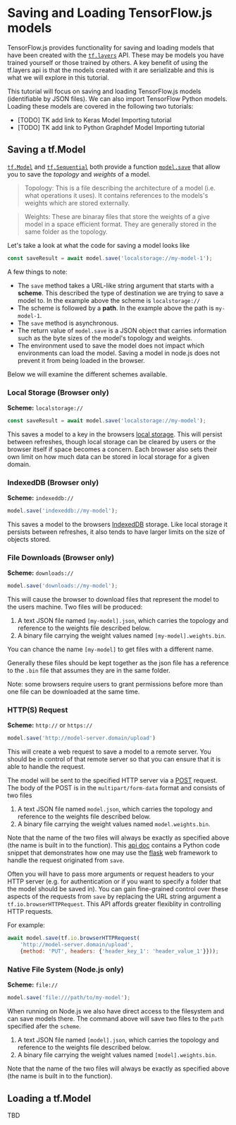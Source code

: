 # Saving and Loading TensorFlow.js models

TensorFlow.js provides functionality for saving and loading models that have been created with
the [`tf.layers`](https://js.tensorflow.org/api/0.14.2/#Models) API. These may be models you have trained yourself or those trained by others. A key benefit of using the
tf.layers api is that the models created with it are serializable and this is what we will explore in this tutorial.

This tutorial will focus on saving and loading TensorFlow.js models (identifiable by JSON files). We can also import TensorFlow Python models.
Loading these models are covered in the following two tutorials:

  - [TODO] TK add link to Keras Model Importing tutorial
  - [TODO] TK add link to Python Graphdef Model Importing tutorial


## Saving a tf.Model

[`tf.Model`](https://js.tensorflow.org/api/0.14.2/#class:Model) and [`tf.Sequential`](https://js.tensorflow.org/api/0.14.2/#class:Model)
both provide a function [`model.save`](https://js.tensorflow.org/api/0.14.2/#tf.Model.save) that allow you to save the
_topology_ and _weights_ of a model.

> Topology: This is a file describing the architecture of a model (i.e. what operations it uses). It contains references to the models's weights which are stored externally.

> Weights: These are binaray files that store the weights of a give model in a space efficient format. They are generally stored in the same folder as the topology.

Let's take a look at what the code for saving a model looks like

```js
const saveResult = await model.save('localstorage://my-model-1');
```

A few things to note:

- The `save` method takes a URL-like string argument that starts with a **scheme**. This described the type of destination we are trying to save a model to. In the example above the scheme is `localstorage://`
- The scheme is followed by a **path**. In the example above the path is `my-model-1`.
- The `save` method is asynchronous.
- The return value of `model.save` is a JSON object that carries information such as the byte sizes of the model's topology and weights.
- The environment used to save the model does not impact which environments can load the model. Saving a model in node.js does not prevent it from being loaded in the browser.

Below we will examine the different schemes available.

### Local Storage (Browser only)

**Scheme:** `localstorage://`

```js
const saveResult = await model.save('localstorage://my-model');
```

This saves a model to a key in the browsers [local storage](https://developer.mozilla.org/en-US/docs/Web/API/Window/localStorage). This will persist between refreshes, though  local storage can be cleared by users or the browser itself if space becomes a concern. Each browser also sets their own limit on how much data can be stored in local storage for a given domain.

### IndexedDB (Browser only)

**Scheme:** `indexeddb://`

```js
model.save('indexeddb://my-model');
```

This saves a model to the browsers [IndexedDB](https://developer.mozilla.org/en-US/docs/Web/API/IndexedDB_API) storage. Like local storage it persists between refreshes, it also tends to have larger limits on the size of objects stored.

### File Downloads (Browser only)

**Scheme:** `downloads://`

```js
model.save('downloads://my-model');
```

This will cause the browser to download files that represent the model to the users machine. Two files will be produced:

 1. A text JSON file named `[my-model].json`, which carries the topology and reference to the weights file described below.
  2. A binary file carrying the weight values named `[my-model].weights.bin`.

You can chance the name `[my-model]` to get files with a different name.

Generally these files should be kept together as the json file has a reference to the `.bin` file that assumes they are in the same folder.

Note: some browsers require users to grant permissions before more than one
file can be downloaded at the same time.


### HTTP(S) Request

**Scheme:** `http://` or `https://`

```js
model.save('http://model-server.domain/upload')
```

This will create a web request to save a model to a remote server. You should be in control of that remote server so that you can ensure that it is able to handle the request.

The model will be sent to the specified HTTP server via a
[POST](https://developer.mozilla.org/en-US/docs/Web/HTTP/Methods/POST) request.
The body of the POST is in the `multipart/form-data` format and consists of two files

 1. A text JSON file named `model.json`, which carries the topology and reference to the weights file described below.
  2. A binary file carrying the weight values named `model.weights.bin`.

Note that the name of the two files will always be exactly as specified above (the name is built in to the function). This [api doc](https://js.tensorflow.org/api/latest/#tf.io.browserHTTPRequest) contains a Python code snippet that demonstrates how one may use the [flask](http://flask.pocoo.org/) web framework to handle the request originated from `save`.

Often you will have to pass more arguments or request headers to your HTTP server (e.g. for authentication or if you want to specify a folder that the model should be saved in). You can gain fine-grained control over
these aspects of the requests from `save` by replacing the URL string argument a `tf.io.browserHTTPRequest`. This API
affords greater flexiblity in controlling HTTP requests.

For example:

```js
await model.save(tf.io.browserHTTPRequest(
    'http://model-server.domain/upload',
    {method: 'PUT', headers: {'header_key_1': 'header_value_1'}}));
```


### Native File System (Node.js only)

**Scheme:** `file://`

```js
model.save('file:///path/to/my-model');
```

When running on Node.js we also have direct access to the filesystem and can save models there. The command above will save two files to the `path` specified afer the `scheme`.

 1. A text JSON file named `[model].json`, which carries the topology and reference to the weights file described below.
  2. A binary file carrying the weight values named `[model].weights.bin`.

Note that the name of the two files will always be exactly as specified above (the name is built in to the function).


## Loading a tf.Model

TBD
